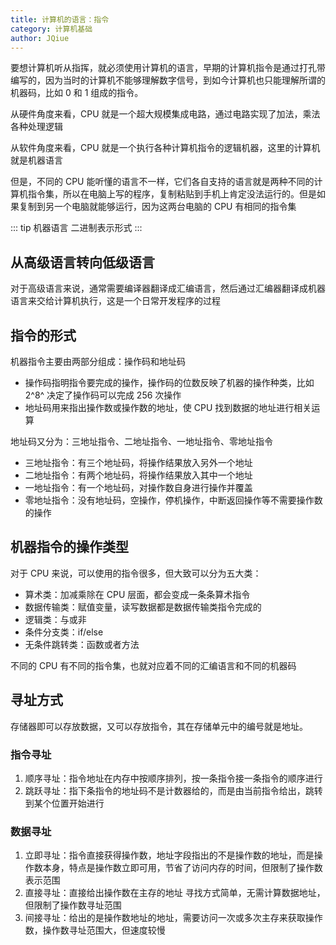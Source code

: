 ```yaml
---
title: 计算机的语言：指令
category: 计算机基础
author: JQiue
---
```


要想计算机听从指挥，就必须使用计算机的语言，早期的计算机指令是通过打孔带编写的，因为当时的计算机不能够理解数字信号，到如今计算机也只能理解所谓的机器码，比如 0 和 1 组成的指令。

从硬件角度来看，CPU 就是一个超大规模集成电路，通过电路实现了加法，乘法各种处理逻辑

从软件角度来看，CPU 就是一个执行各种计算机指令的逻辑机器，这里的计算机就是机器语言

但是，不同的 CPU 能听懂的语言不一样，它们各自支持的语言就是两种不同的计算机指令集，所以在电脑上写的程序，复制粘贴到手机上肯定没法运行的。但是如果复制到另一个电脑就能够运行，因为这两台电脑的 CPU 有相同的指令集

::: tip 机器语言
二进制表示形式
:::

## 从高级语言转向低级语言

对于高级语言来说，通常需要编译器翻译成汇编语言，然后通过汇编器翻译成机器语言来交给计算机执行，这是一个日常开发程序的过程

## 指令的形式

机器指令主要由两部分组成：操作码和地址码

+ 操作码指明指令要完成的操作，操作码的位数反映了机器的操作种类，比如 2^8^ 决定了操作码可以完成 256 次操作
+ 地址码用来指出操作数或操作数的地址，使 CPU 找到数据的地址进行相关运算

地址码又分为：三地址指令、二地址指令、一地址指令、零地址指令

+ 三地址指令：有三个地址码，将操作结果放入另外一个地址
+ 二地址指令：有两个地址码，将操作结果放入其中一个地址
+ 一地址指令：有一个地址码，对操作数自身进行操作并覆盖
+ 零地址指令：没有地址码，空操作，停机操作，中断返回操作等不需要操作数的操作

## 机器指令的操作类型

对于 CPU 来说，可以使用的指令很多，但大致可以分为五大类：

+ 算术类：加减乘除在 CPU 层面，都会变成一条条算术指令
+ 数据传输类：赋值变量，读写数据都是数据传输类指令完成的
+ 逻辑类：与或非
+ 条件分支类：if/else
+ 无条件跳转类：函数或者方法

不同的 CPU 有不同的指令集，也就对应着不同的汇编语言和不同的机器码

## 寻址方式

存储器即可以存放数据，又可以存放指令，其在存储单元中的编号就是地址。

### 指令寻址

1. 顺序寻址：指令地址在内存中按顺序排列，按一条指令接一条指令的顺序进行
2. 跳跃寻址：指下条指令的地址码不是计数器给的，而是由当前指令给出，跳转到某个位置开始进行

### 数据寻址

1. 立即寻址：指令直接获得操作数，地址字段指出的不是操作数的地址，而是操作数本身，特点是操作数立即可用，节省了访问内存的时间，但限制了操作数表示范围
2. 直接寻址：直接给出操作数在主存的地址 寻找方式简单，无需计算数据地址，但限制了操作数寻址范围
3. 间接寻址：给出的是操作数地址的地址，需要访问一次或多次主存来获取操作数，操作数寻址范围大，但速度较慢
